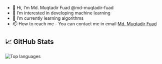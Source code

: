 - 👋 Hi, I’m Md. Muqtadir Fuad @md-muqtadir-fuad
- 👀 I’m interested in developing machine learning
- 🌱 I’m currently learning algorithms
- 📫 How to reach me - You can contact me in email <a href="mailto:mmfuad01@gmail.com">Md. Muqtadir Fuad</a>

<!--[![GitHub Streak](https://github-readme-streak-stats.herokuapp.com?user=md-muqtadir-fuad&theme=highcontrast&hide_border=true&date_format=M%20j%5B%2C%20Y%5D)](https://git.io/streak-stats)-->
<!---
md-muqtadir-fuad/md-muqtadir-fuad is a ✨ special ✨ repository because its `README.md` (this file) appears on your GitHub profile.
You can click the Preview link to take a look at your changes.
<a href="https://github.com/md-muqtadir-fuad/md-muqtadir-fuad">
  <img align="center" src="https://github-readme-stats.vercel.app/api/top-langs/?username=md-muqtadir-fuad&hide=java,html,tex&title_color=ffffff&text_color=c9cacc&icon_color=2bbc8a&bg_color=1d1f21&langs_count=3" />



<a href="https://github.com/md-muqtadir-fuad/md-muqtadir-fuad">
  <img align="center" src="https://github-readme-stats.vercel.app/api/top-langs/?username=md-muqtadir-fuad&hide=jupyter%20notebook&title_color=ffffff&text_color=c9cacc&icon_color=2bbc8a&bg_color=1d1f21&langs_count=5" />
</a>
<a href="https://github.com/md-muqtadir-fuad/md-muqtadir-fuad">
  <img align="center" src="https://github-readme-stats.vercel.app/api?username=md-muqtadir-fuad&show_icons=true&line_height=27&count_private=true&title_color=ffffff&text_color=c9cacc&icon_color=2bbc8a&bg_color=1d1f21" alt="Fuad's GitHub Stats" />
</a>-->
## &#x1f4c8; GitHub Stats
<div>
  <!--<img src="https://github-readme-stats.vercel.app/api?username=md-muqtadir-fuad&show_icons=true&theme=tokyonight" alt="GitHub stats"/>-->
  <img src="https://github-readme-stats.vercel.app/api/top-langs/?username=md-muqtadir-fuad&hide=jupyter%20notebook&layout=compact&theme=tokyonight" alt="Top languages">
  <!-- src="https://github-readme-stats.vercel.app/api/top-langs/?username=md-muqtadir-fuad&layout=compact&theme=tokyonight" alt="Top languages"/-->
</div>

